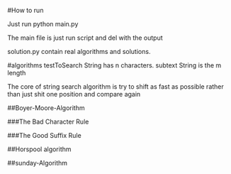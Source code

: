 #How to run

Just run python main.py

The main file is just run script and del with the output

solution.py contain real algorithms and solutions.

#algorithms
testToSearch String has n characters.
subtext String is the m length

The core of string search algorithm is try to shift as fast as possible rather than just shit one position and compare again

##Boyer-Moore-Algorithm

###The Bad Character Rule

###The Good Suffix Rule


##Horspool algorithm

##sunday-Algorithm
